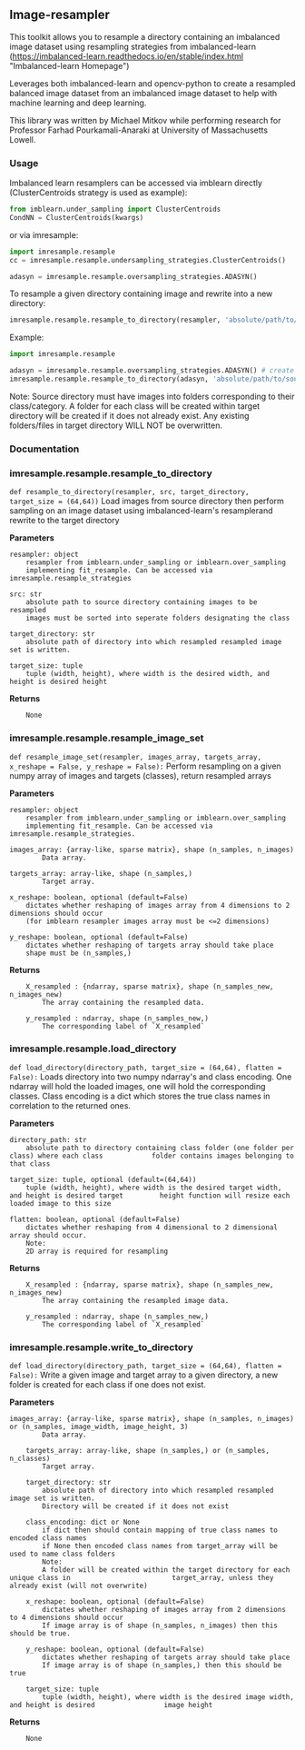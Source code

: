 ## Image-resampler

This toolkit allows you to resample a directory containing an imbalanced image dataset using resampling strategies from
imbalanced-learn (https://imbalanced-learn.readthedocs.io/en/stable/index.html "Imbalanced-learn Homepage")

Leverages both imbalanced-learn and opencv-python to create a resampled balanced image dataset from an imbalanced image dataset to help with machine learning and deep learning.

This library was written by Michael Mitkov while performing research for Professor Farhad Pourkamali-Anaraki at University of Massachusetts Lowell.

### Usage
Imbalanced learn resamplers can be accessed via imblearn directly (ClusterCentroids strategy is used as example):
```python
from imblearn.under_sampling import ClusterCentroids
CondNN = ClusterCentroids(kwargs)
```
or via imresample:
```python
import imresample.resample
cc = imresample.resample.undersampling_strategies.ClusterCentroids()

adasyn = imresample.resample.oversampling_strategies.ADASYN()
```

To resample a given directory containing image and rewrite into a new directory:
```python
imresample.resample.resample_to_directory(resampler, 'absolute/path/to/source/directory', 'absolute/path/to/target/directory')
```
Example:
```python
import imresample.resample

adasyn = imresample.resample.oversampling_strategies.ADASYN() # create instance of resampler
imresample.resample.resample_to_directory(adasyn, 'absolute/path/to/source/directory', 'absolute/path/to/target/directory') #resample image dataset and write into given target directory
```
Note:
Source directory must have images into folders corresponding to their class/category. A folder for each class will be created
within target directory will be created if it does not already exist. Any existing folders/files in target directory WILL NOT
be overwritten.

### Documentation

### imresample.resample.resample_to_directory 
`def resample_to_directory(resampler, src, target_directory, target_size = (64,64))`
Load images from source directory then perform sampling on an image dataset using imbalanced-learn's resamplerand rewrite to the target directory  
  
__Parameters__  

    resampler: object  
        resampler from imblearn.under_sampling or imblearn.over_sampling  
        implementing fit_resample. Can be accessed via imresample.resample_strategies  

    src: str 
        absolute path to source directory containing images to be resampled  
        images must be sorted into seperate folders designating the class  
        
    target_directory: str
        absolute path of directory into which resampled resampled image set is written.  
    
    target_size: tuple 
        tuple (width, height), where width is the desired width, and height is desired height  
 __Returns__
        
        None  
          
### imresample.resample.resample_image_set 
`def resample_image_set(resampler, images_array, targets_array, x_reshape = False, y_reshape = False):`
Perform resampling on a given numpy array of images and targets (classes), return resampled arrays    
  
__Parameters__  

    resampler: object
        resampler from imblearn.under_sampling or imblearn.over_sampling  
        implementing fit_resample. Can be accessed via imresample.resample_strategies.  
    
    images_array: {array-like, sparse matrix}, shape (n_samples, n_images)
            Data array.
    
    targets_array: array-like, shape (n_samples,)
            Target array.
    
    x_reshape: boolean, optional (default=False)
        dictates whether reshaping of images array from 4 dimensions to 2 dimensions should occur  
        (for imblearn resampler images array must be <=2 dimensions)  
    
    y_reshape: boolean, optional (default=False)
        dictates whether reshaping of targets array should take place  
        shape must be (n_samples,)  
 __Returns__
        
        X_resampled : {ndarray, sparse matrix}, shape (n_samples_new, n_images_new)  
            The array containing the resampled data.

        y_resampled : ndarray, shape (n_samples_new,)  
            The corresponding label of `X_resampled`  
  
### imresample.resample.load_directory
`def load_directory(directory_path, target_size = (64,64), flatten = False):`
Loads directory into two numpy ndarray's and class encoding. One ndarray will hold the loaded images, one will hold the corresponding classes. Class encoding is a dict which stores the true class names in correlation to the returned ones.  
  
__Parameters__  

   
    directory_path: str
        absolute path to directory containing class folder (one folder per class) where each class            folder contains images belonging to that class
    
    target_size: tuple, optional (default=(64,64))
        tuple (width, height), where width is the desired target width, and height is desired target         height function will resize each loaded image to this size

    flatten: boolean, optional (default=False)
        dictates whether reshaping from 4 dimensional to 2 dimensional array should occur.
        Note: 
        2D array is required for resampling
 __Returns__
        
        X_resampled : {ndarray, sparse matrix}, shape (n_samples_new, n_images_new)
            The array containing the resampled image data.

        y_resampled : ndarray, shape (n_samples_new,)
            The corresponding label of `X_resampled`

   
  ### imresample.resample.write_to_directory
`def load_directory(directory_path, target_size = (64,64), flatten = False):`
Write a given image and target array to a given directory, a new folder is created for each class if one does not exist.   
  
__Parameters__  

   
    images_array: {array-like, sparse matrix}, shape (n_samples, n_images) or (n_samples, image_width, image_height, 3)  
            Data array.
    
        targets_array: array-like, shape (n_samples,) or (n_samples, n_classes)  
            Target array.
    
        target_directory: str
            absolute path of directory into which resampled resampled image set is written.
            Directory will be created if it does not exist

        class_encoding: dict or None
            if dict then should contain mapping of true class names to encoded class names
            if None then encoded class names from target_array will be used to name class folders
            Note:
            A folder will be created within the target directory for each unique class in                         target_array, unless they already exist (will not overwrite)

        x_reshape: boolean, optional (default=False)
            dictates whether reshaping of images array from 2 dimensions to 4 dimensions should occur
            If image array is of shape (n_samples, n_images) then this should be true.
    
        y_reshape: boolean, optional (default=False)
            dictates whether reshaping of targets array should take place
            If image array is of shape (n_samples,) then this should be true

        target_size: tuple 
            tuple (width, height), where width is the desired image width, and height is desired                 image height
 __Returns__
        
        None

    
